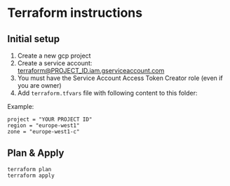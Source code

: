 # Terraform instructions

## Initial setup

1. Create a new gcp project
2. Create a service account: terraform@PROJECT_ID.iam.gserviceaccount.com
3. You must have the Service Account Access Token Creator role (even if you are owner)
4. Add `terraform.tfvars` file with following content to this folder:

Example:
```
project = "YOUR PROJECT ID"
region = "europe-west1"
zone = "europe-west1-c"
```

## Plan & Apply

```
terraform plan
terraform apply
```